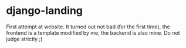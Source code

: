 # django-landing
First attempt at website. It turned out not bad (for the first time), the frontend is a template modified by me, the backend is also mine. Do not judge strictly ;)
